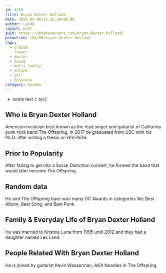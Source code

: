 ```yaml
---
id: 4259
title: Bryan Dexter Holland
date: 2021-04-06T15:36:59+00:00
author: Laima
layout: post
guid: https://ukdataservers.com/bryan-dexter-holland/
permalink: /04/06/bryan-dexter-holland
tags:
  - claims
  - lawyer
  - doctor
  - house
  - multi family
  - online
  - poll
  - business
category: Guides
---
```


* some text
{: toc}


## Who is Bryan Dexter Holland
                  
                  
                  
American musician best known as the lead singer and guitarist of California punk rock band The Offspring. In 2017 he graduated from USC with his Ph.D. after writing a thesis on HIV-AIDS. 
                  
              
            
              
            
                
                
                
## Prior to Popularity
                  
                  
                  
After failing to get into a Social Distortion concert, he formed the band that would later become The Offspring.
                  
              
            
              
            
                
                
                
## Random data
                  
                  
                  
He and The Offspring have won many OC Awards in categories like Best Album, Best Song, and Best Punk.
                  
              
            
              
            
                
                
                
## Family & Everyday Life of Bryan Dexter Holland
                  
                  
                  
He was married to Kristine Luna from 1995 until 2012 and they had a daughter named Lex Land.
                  
              
            
              
            
                
                
                
## People Related With Bryan Dexter Holland
                  
                  
                  
He is joined by guitarist Kevin Wasserman, AKA Noodles in The Offspring.
                  
              
            
              
            
                
              
            
              
              
            
            
              
            
          
          
          